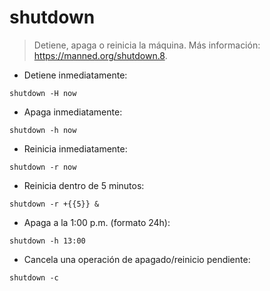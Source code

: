 # shutdown

> Detiene, apaga o reinicia la máquina.
> Más información: <https://manned.org/shutdown.8>.

- Detiene inmediatamente:

`shutdown -H now`

- Apaga inmediatamente:

`shutdown -h now`

- Reinicia inmediatamente:

`shutdown -r now`

- Reinicia dentro de 5 minutos:

`shutdown -r +{{5}} &`

- Apaga a la 1:00 p.m. (formato 24h):

`shutdown -h 13:00`

- Cancela una operación de apagado/reinicio pendiente:

`shutdown -c`
